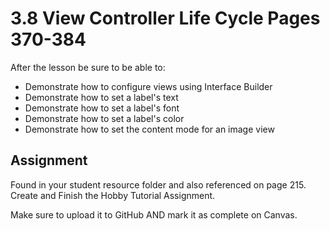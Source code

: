 # 3.8 View Controller Life Cycle Pages 370-384 #

After the lesson be sure to be able to:
- Demonstrate how to configure views using Interface Builder
- Demonstrate how to set a label's text
- Demonstrate how to set a label's font
- Demonstrate how to set a label's color
- Demonstrate how to set the content mode for an image view

## Assignment ##

Found in your student resource folder and also referenced on page 215. Create and Finish the Hobby Tutorial Assignment.

Make sure to upload it to GitHub AND mark it as complete on Canvas.
